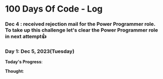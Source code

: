 # 100 Days Of Code - Log

### Dec 4 : received rejection mail for the Power Programmer role. To take up this challenge let's clear the Power Programmer role in next attempt👍

### Day 1: Dec 5, 2023(Tuesday)

**Today's Progress**: 

**Thought**: 


